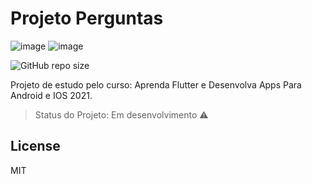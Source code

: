 # Projeto Perguntas

![image](https://img.shields.io/badge/Dart-0175C2?style=for-the-badge&logo=dart&logoColor=white) ![image](https://img.shields.io/badge/Flutter-02569B?style=for-the-badge&logo=flutter&logoColor=white)

![GitHub repo size](https://img.shields.io/github/repo-size/elton-costa/projeto-perguntas) 

Projeto de estudo pelo curso: Aprenda Flutter e Desenvolva Apps Para Android e IOS 2021.

> Status do Projeto: Em desenvolvimento :warning:

## License

MIT

